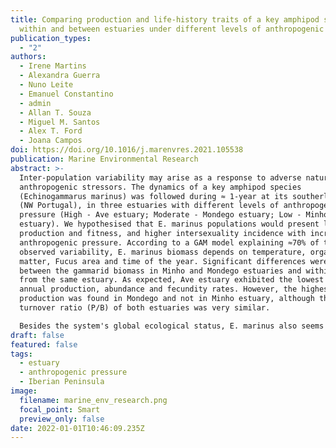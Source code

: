 ```yaml
---
title: Comparing production and life-history traits of a key amphipod species
  within and between estuaries under different levels of anthropogenic pressure
publication_types:
  - "2"
authors:
  - Irene Martins
  - Alexandra Guerra
  - Nuno Leite
  - Emanuel Constantino
  - admin
  - Allan T. Souza
  - Miguel M. Santos
  - Alex T. Ford
  - Joana Campos
doi: https://doi.org/10.1016/j.marenvres.2021.105538
publication: Marine Environmental Research
abstract: >-
  Inter-population variability may arise as a response to adverse natural and
  anthropogenic stressors. The dynamics of a key amphipod species
  (Echinogammarus marinus) was followed during ≈ 1-year at its southerly range
  (NW Portugal), in three estuaries with different levels of anthropogenic
  pressure (High - Ave estuary; Moderate - Mondego estuary; Low - Minho
  estuary). We hypothesised that E. marinus populations would present lower
  production and fitness, and higher intersexuality incidence with increasing
  anthropogenic pressure. According to a GAM model explaining ≈70% of the
  observed variability, E. marinus biomass depends on temperature, organic
  matter, Fucus area and time of the year. Significant differences were found
  between the gammarid biomass in Minho and Mondego estuaries and within sites
  from the same estuary. As expected, Ave estuary exhibited the lowest average
  annual production, abundance and fecundity rates. However, the highest average
  production was found in Mondego and not in Minho estuary, although the
  turnover ratio (P/B) of both estuaries was very similar.

  Besides the system's global ecological status, E. marinus also seems to respond to microhabitat conditions, which may explain the spatial heterogeneity observed in the amphipod production within the same estuary. Intersexuality prevalence was negligible in the three populations, which does not support the idea of a link between anthropogenic pressure and intersexuality in E. marinus. We argue that the dependence of E. marinus on Fucus sp. should be further investigated to fully understand the role of both fucoids and the gammarid in coastal foodwebs.
draft: false
featured: false
tags:
  - estuary
  - anthropogenic pressure
  - Iberian Peninsula
image:
  filename: marine_env_research.png
  focal_point: Smart
  preview_only: false
date: 2022-01-01T10:46:09.235Z
---
```

